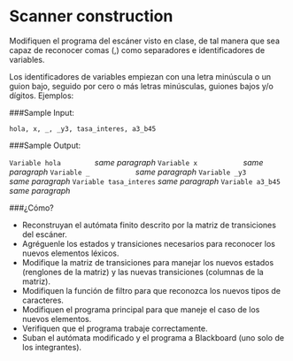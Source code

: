 # Scanner construction

Modifiquen el programa del escáner visto en clase, de tal manera que sea capaz de reconocer comas (,) como separadores e identificadores de variables.

Los identificadores de variables empiezan con una letra minúscula o un guion bajo, seguido por cero o más letras minúsculas, guiones bajos y/o dígitos.
Ejemplos:

###Sample Input:

``` hola, x, _, _y3, tasa_interes, a3_b45 ```

###Sample Output:

``` Variable hola         ``` *same paragraph*
``` Variable x            ``` *same paragraph*
``` Variable _            ``` *same paragraph*
``` Variable _y3          ``` *same paragraph*
``` Variable tasa_interes ``` *same paragraph*
``` Variable a3_b45       ``` *same paragraph*

###¿Cómo?

- Reconstruyan el autómata finito descrito por la matriz de transiciones del escáner.
- Agréguenle los estados y transiciones necesarios para reconocer los nuevos elementos léxicos.
- Modifique la matriz de transiciones para manejar los nuevos estados (renglones de la matriz) y las nuevas transiciones (columnas de la matriz).
- Modifiquen la función de filtro para que reconozca los nuevos tipos de caracteres.
- Modifiquen el programa principal para que maneje el caso de los nuevos elementos.
- Verifiquen que el programa trabaje correctamente.
- Suban el autómata modificado y el programa a Blackboard (uno solo de los integrantes).
